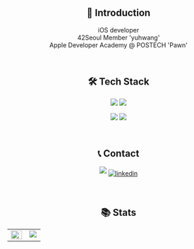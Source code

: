 <h2 align="center"> 🎤 Introduction </h2>
<div align="center">

iOS developer</br>
42Seoul Member 'yuhwang'</br>
Apple Developer Academy @ POSTECH 'Pawn'</br>

</div> </br>

<h2 align="center"><b>🛠 Tech Stack</b></h2>

<div align="center">

<img src="https://img.shields.io/badge/Swift-F05138?style=for-the-badge&logo=Swift&logoColor=white"/></a>
<img src="https://img.shields.io/badge/SwiftUI-F05138?style=for-the-badge&logo=Swift&logoColor=white"/>

<img src="https://img.shields.io/badge/Xcode-147EFB?style=for-the-badge&logo=Xcode&logoColor=white"/></a>
<img src="https://img.shields.io/badge/Git-F05032?style=for-the-badge&logo=git&logoColor=white" />

</div> </br>

<h2 align="center"><b>📞 Contact</b></h2>
<p align="center">
<a href="https://aluminum-protest-eb9.notion.site/iOS-Developer-165b3b38df368026a6c0d6b2e22cf43e?pvs=4" target="_blank">
<img src="https://img.shields.io/badge/Resume-821315?style=for-the-badge&logoColor=white" style="margin-bottom: 5px;"/></a>
<a href="https://www.linkedin.com/in/yunkih/" target="_blank">
<img src=https://img.shields.io/badge/linkedin-%231E77B5.svg?&style=for-the-badge&logo=linkedin&logoColor=white alt=linkedin style="margin-bottom: 5px;" />
</a> </p> </br>

<h2 align="center"><b> 📚 Stats </b></h2>
<table align="center">
<tr><td valign="top" width="50%">
<img src="https://github-readme-stats.vercel.app/api?username=YunKi-H&show_icons=true&count_private=true&hide_border=true" align="center" style="width: 100%" />
</td><td valign="top" align="center" width="42.5%">
<img src="http://mazassumnida.wtf/api/v2/generate_badge?boj=aoal607" align="center" />
</td></tr></table>
</br>
